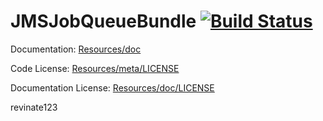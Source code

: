 JMSJobQueueBundle [![Build Status](https://secure.travis-ci.org/schmittjoh/JMSJobQueueBundle.png?branch=master)](http://travis-ci.org/schmittjoh/JMSJobQueueBundle)
=================

Documentation: 
[Resources/doc](http://jmsyst.com/bundles/JMSJobQueueBundle)
    

Code License:
[Resources/meta/LICENSE](https://github.com/schmittjoh/JMSJobQueueBundle/blob/master/Resources/meta/LICENSE)


Documentation License:
[Resources/doc/LICENSE](https://github.com/schmittjoh/JMSJobQueueBundle/blob/master/Resources/doc/LICENSE)

revinate123
